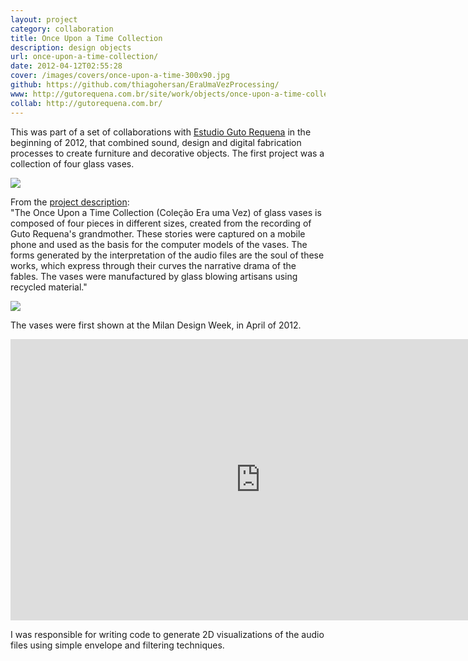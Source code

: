 ```yaml
---
layout: project
category: collaboration
title: Once Upon a Time Collection
description: design objects
url: once-upon-a-time-collection/
date: 2012-04-12T02:55:28
cover: /images/covers/once-upon-a-time-300x90.jpg
github: https://github.com/thiagohersan/EraUmaVezProcessing/
www: http://gutorequena.com.br/site/work/objects/once-upon-a-time-collection/22/
collab: http://gutorequena.com.br/
---
```

This was part of a set of collaborations with [Estudio Guto Requena](http://www.gutorequena.com.br/) in the beginning of 2012, that combined sound, design and digital fabrication processes to create furniture and decorative objects. The first project was a collection of four glass vases. 

![](vasosPretoBranco.jpg)

From the [project description](http://gutorequena.com.br/site/work/objects/once-upon-a-time-collection/22/):  
"The Once Upon a Time Collection (Coleção Era uma Vez) of glass vases is composed of four pieces in different sizes, created from the recording of Guto Requena's grandmother. These stories were captured on a mobile phone and used as the basis for the computer models of the vases. The forms generated by the interpretation of the audio files are the soul of these works, which express through their curves the narrative drama of the fables. The vases were manufactured by glass blowing artisans using recycled material."

![](vasoWire.png) 

The vases were first shown at the Milan Design Week, in April of 2012.

<div class="video-wrapper">
    <iframe src="http://www.youtube.com/embed/_6sP0GaexPI" height="450" width="800" allowfullscreen="" frameborder="0"></iframe>
</div>

I was responsible for writing code to generate 2D visualizations of the audio files using simple envelope and filtering techniques.
